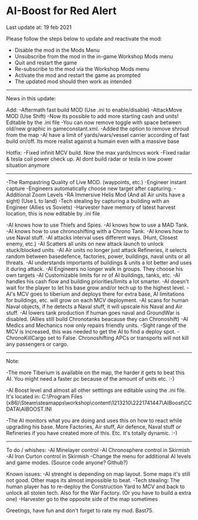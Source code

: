 # AI-Boost for Red Alert
Last update at: 19 feb 2021

Please follow the steps below to update and reactivate the mod:
- Disable the mod in the Mods Menu
- Unsubscribe from the mod in the in-game Workshop Mods menu
- Quit and restart the game
- Re-subscribe to the mod via the Workshop Mods menu
- Activate the mod and restart the game as prompted
- The updated mod should then work as intended

---

News in this update:

Add:
-Aftermath fast build MOD (Use .ini to enable/disable)
-AttackMove MOD (Use Shift)
-Now its possible to add more starting cash and units! Editable by the .ini file
-You can now remove toggle with space between old/new graphic in gameconstant.xml.
-Added the option to remove shroud from the map
-AI have a limit of yards/wars/vessel carrier according of fast build on/off. Its more realist against a humain even with a massive base

Hotfix:
-Fixed infinit MCV build. Now the max yards/mcvs work
-Fixed radar & tesla coil power check up. AI dont build radar or tesla in low power situation anymore

---

-The Rampastring Quality of Live MOD. (waypoints, etc.)
-Engineer instant capture
-Engineers automatically choose new target after capturing.
-Additional Zoom Levels
-RA Immersive Helis Mod (And all Air units have a sight) (Use L to land)
-Tech stealing by capturing a building with an Engineer (Allies vs Soviets)
-Harvester have memory of latest harvest location, this is now editable by .ini file

-AI knows how to use Thiefs and Spies.
-AI knows how to use a MAD Tank.
-AI knows how to use chronoshifting with a Chrono Tank.
-AI knows how to use Naval stuff.
-AI attacks interval uses different ways. (Hunt, Closest enemy, etc.)
-AI Scatters all units on new attack launch to unlock stuck/blocked units.
-AI Air units no longer just attack Refineries, it selects random between basedefence, factories, power, buildings, naval units or all threats.
-AI understands importants of buildings & units a lot better and uses it during attack.
-AI Engineers no longer walk in groups. They choose his own targets
-AI Customizable limits for nr of AI buildings, tanks, etc.
-AI handles his cash flow and building priorities/limits a lot smarter.
-AI doesn't wait for the player to let his base grow and/or tech up to the highest level.
-AI's MCV goes to tiberium and deploys there for extra base, AI limitations for buildings, etc. will grow on each MCV deployment.
-AI scans for human Naval objects, if he detects a Naval stuff, it will upscale his Naval and Air stuff.
-AI lowers tank production if human goes naval and GroundWar is disabled. (Allies still build Chronotanks beacause they can Chronoshift)
-AI Medics and Mechanics now only repairs friendly units.
-Sight range of the MCV is increased, this was needed to get the AI to find a deploy spot.
-ChronoKillCargo set to False. Chronoshifting APCs or transports will not kill any passengers or cargo.

---

Note:

-The more Tiberium is available on the map, the harder it gets to beat this AI.
You might need a faster pc because of the amount of units etc.  :-)

-AI Boost level and almost all other setttings are editable using the .ini file. It's located in:
C:\Program Files (x86)\Steam\steamapps\workshop\content\1213210\2221741447\AIBoost\CCDATA\AIBOOST.INI

-The AI monitors what you are doing and uses this on how to react while upgrading his base.
More Factories, Air stuff, Air defence, Naval stuff or Refineries if you have created more of this.
Etc.
It's totally dynamic. :-)

---

To do / whishes:
-AI Minelayer control
-AI Chronosphere control in Skirmish
-AI Iron Curton control in Skirmish
-Change the menu for additional AI levels and game modes. (Source code anyone? Github?)

Known issues:
-AI strenght is depending on map layout. Some maps it's still not good. Other maps its almost impossible to beat.
-Tech stealing: The human player has to re-deploy the Construction Yard to MCV and back to unlock all stolen tech. Also for the War Factory. (Or you have to build a extra one)
-Harvester go to the opposite side of the map sometimes


Greetings, have fun and don't forget to rate my mod.
Bast75.


